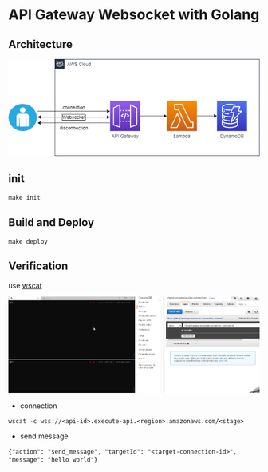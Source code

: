 # API Gateway Websocket with Golang

## Architecture

![](pics/sys_arch.png)

## init

```
make init
```

## Build and Deploy

```
make deploy
```

## Verification

use [wscat](https://github.com/websockets/wscat)

![](./pics/wscat.gif)

- connection

```
wscat -c wss://<api-id>.execute-api.<region>.amazonaws.com/<stage>
```

- send message

```
{"action": "send_message", "targetId": "<target-connection-id>", "message": "hello world"}
```
